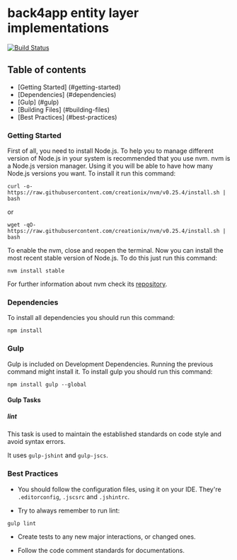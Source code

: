 back4app entity layer implementations
=====================================

[![Build Status](
    http://jenkins.back4app.com:8080/buildStatus/icon?job=back4app-entity%20-%20master)](
    http://jenkins.back4app.com:8080/job/back4app-entity%20-%20master/)

## Table of contents

* [Getting Started] (#getting-started)
* [Dependencies] (#dependencies)
* [Gulp] (#gulp)
* [Building Files] (#building-files)
* [Best Practices] (#best-practices)

### Getting Started

First of all, you need to install Node.js. To help you to manage different
version of Node.js in your system is recommended that you use nvm. nvm is a
Node.js version manager. Using it you will be able to have how many Node.js
versions you want. To install it run this command:

```
curl -o- https://raw.githubusercontent.com/creationix/nvm/v0.25.4/install.sh | bash
```

or

```
wget -qO- https://raw.githubusercontent.com/creationix/nvm/v0.25.4/install.sh | bash
```

To enable the nvm, close and reopen the terminal.
Now you can install the most recent stable version of Node.js. To do this just
run this command:

```
nvm install stable
```

For further information about nvm check its [repository](
https://github.com/creationix/nvm).

### Dependencies

To install all dependencies you should run this command:

```
npm install
```

### Gulp

Gulp is included on Development Dependencies. Running the previous command might install it.
To install gulp you should run this command:

```
npm install gulp --global
```

#### Gulp Tasks

##### lint

This task is used to maintain the established standards on code style and avoid syntax errors.
  
It uses `gulp-jshint` and `gulp-jscs`.

### Best Practices

* You should follow the configuration files, using it on your IDE.
They're `.editorconfig`, `.jscsrc` and `.jshintrc`.

* Try to always remember to run lint:
```
gulp lint
```
* Create tests to any new major interactions, or changed ones.

* Follow the code comment standards for documentations.
